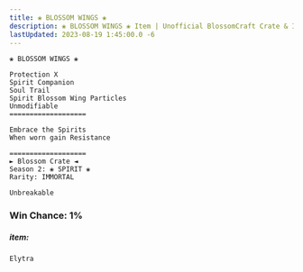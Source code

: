 ```yaml
---
title: ❀ BLOSSOM WINGS ❀
description: ❀ BLOSSOM WINGS ❀ Item | Unofficial BlossomCraft Crate & Item Documentation
lastUpdated: 2023-08-19 1:45:00.0 -6
---
```

```
❀ BLOSSOM WINGS ❀

Protection X
Spirit Companion
Soul Trail
Spirit Blossom Wing Particles
Unmodifiable
===================

Embrace the Spirits
When worn gain Resistance

===================
► Blossom Crate ◄
Season 2: ❀ SPIRIT ❀
Rarity: IMMORTAL

Unbreakable
```
### Win Chance: 1%

##### item:
`Elytra`